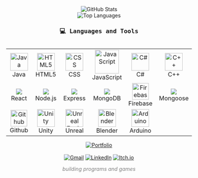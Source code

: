 <div align="center">

<!-- GitHub Stats -->
<img src="https://github-readme-stats.vercel.app/api?username=EthanLev&show_icons=true&theme=cobalt&hide=prs,issues&hide_rank=true&hide_border=true" alt="GitHub Stats" />
<br/>

<!-- Top Languages -->
<img src="https://github-readme-stats.vercel.app/api/top-langs/?username=EthanLev&theme=cobalt&card_width=500&layout=compact&langs_count=6" alt="Top Languages" />
<br/>

<h3 align="center"><samp>💻 Languages and Tools</samp></h3>
<div style="display: flex; align-items: flex-start; align: center">
<table align="center">
  <tr>
    <td align="center" width="100">
        <img src="https://cdn.jsdelivr.net/gh/devicons/devicon/icons/java/java-original.svg" width="48" height="48" alt="Java" />
      <br>Java
    </td>
    <td align="center" width="100">
        <img src="https://skillicons.dev/icons?i=html" width="48" height="48" alt="HTML5" />
      <br>HTML5
    </td>
    <td align="center" width="100">
        <img src="https://skillicons.dev/icons?i=css" width="48" height="48" alt="CSS" />
      <br>CSS
    </td>
    <td align="center" width="100">
        <img src="https://techstack-generator.vercel.app/js-icon.svg" alt="JavaScript" width="65" height="65" />
      <br>JavaScript
    </td>
    <td align="center" width="100">
        <img src="https://cdn.jsdelivr.net/gh/devicons/devicon/icons/csharp/csharp-original.svg" width="48" height="48" alt="C#" />
      <br>C#
    </td>
    <td align="center" width="100">
        <img src="https://cdn.jsdelivr.net/gh/devicons/devicon/icons/cplusplus/cplusplus-original.svg" width="48" height="48" alt="C++" />
      <br>C++
    </td>
  </tr>
  <tr>
    <td align="center" width="100">
        <img src="https://cdn.jsdelivr.net/gh/devicons/devicon@latest/icons/react/react-original.svg" />
      <br>React
    </td>
    <td align="center" width="100">
        <img src="https://cdn.jsdelivr.net/gh/devicons/devicon@latest/icons/nodejs/nodejs-original-wordmark.svg" />
      <br>Node.js
    </td>
    <td align="center" width="100">
        <img src="https://cdn.jsdelivr.net/gh/devicons/devicon@latest/icons/express/express-original.svg" />
      <br>Express
    </td>
    <td align="center" width="100">
        <img src="https://cdn.jsdelivr.net/gh/devicons/devicon@latest/icons/mongodb/mongodb-original.svg" />
      <br>MongoDB
    </td>
    <td align="center" width="100">
        <img src="https://www.vectorlogo.zone/logos/firebase/firebase-icon.svg" alt="Firebase" width="45" height="45" />
      <br>Firebase
    </td>
    <td align="center" width="100">
        <img src="https://cdn.jsdelivr.net/gh/devicons/devicon@latest/icons/mongoose/mongoose-original.svg" />
      <br>Mongoose
    </td>
  </tr>   
  <tr>
    <td align="center" width="100">
        <img src="https://skillicons.dev/icons?i=github" alt="Github" width="45" height="45" />
      <br>Github
    </td>
    <td align="center" width="100">
        <img src="https://cdn.jsdelivr.net/gh/devicons/devicon/icons/unity/unity-original.svg" width="48" height="48" alt="Unity" />
      <br>Unity
    </td>
    <td align="center" width="100">
        <img src="https://cdn.jsdelivr.net/gh/devicons/devicon/icons/unrealengine/unrealengine-original.svg" width="48" height="48" alt="Unreal Engine" />
      <br>Unreal
    </td>
    <td align="center" width="100">
        <img src="https://cdn.jsdelivr.net/gh/devicons/devicon/icons/blender/blender-original.svg" width="48" height="48" alt="Blender" />
      <br>Blender
    </td>
    <td align="center" width="100">
        <img src="https://cdn.jsdelivr.net/gh/devicons/devicon@latest/icons/arduino/arduino-original.svg" width="48" height="48" alt="Arduino" />
      <br>Arduino
    </td>
  </tr>
</table>
</div>

<!-- Personal Links -->
<a href="https://ethanlev.github.io/my-portfolio">
  <img src="https://img.shields.io/badge/-My%20Portfolio-44BAA2?style=for-the-badge" alt="Portfolio" /></a>
<br/><br/>

<!-- Contact -->
<a href="mailto:levesqueethan9@gmail.com">
  <img src="https://img.shields.io/badge/-Email-D14836?style=for-the-badge&logo=gmail&logoColor=white" alt="Gmail" /></a>
<a href="https://www.linkedin.com/in/ethanlevdev/">
  <img src="https://img.shields.io/badge/Connect-blue?style=for-the-badge&logo=linkedin&logoColor=white" alt="LinkedIn" /></a>
<a href="https://ethanlev.itch.io/">
  <img src="https://img.shields.io/badge/-My%20Games-red?style=for-the-badge&logo=itch.io&logoColor=white" alt="Itch.io" /></a>

  <p align="center" style="color:gray;"><i>building programs and games</i></p>
</div>
